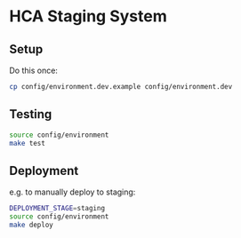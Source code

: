 # HCA Staging System

## Setup

Do this once:

```bash
cp config/environment.dev.example config/environment.dev
```

## Testing

```bash
source config/environment
make test
```

## Deployment

e.g. to manually deploy to staging:

```bash
DEPLOYMENT_STAGE=staging
source config/environment
make deploy
```
